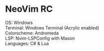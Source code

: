 # NeoVim RC
OS: Windows\
Terminal: Windows Terminal (Acrylic enabled)\
Colorscheme: Andromeda\
LSP: Nvim-LSPConfig with Mason\
Languages: C# & Lua
